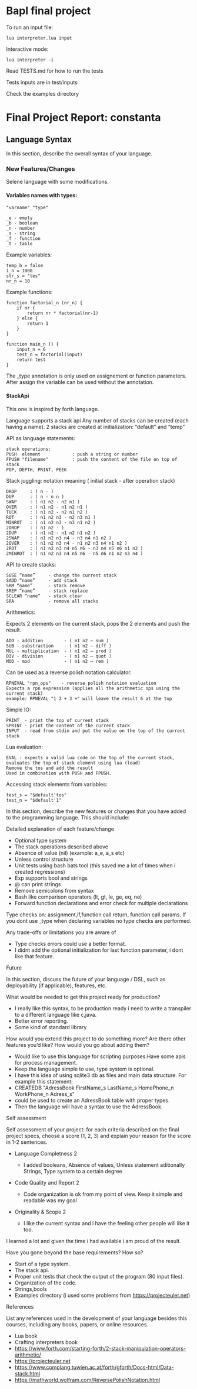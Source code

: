 # Bapl final project

To run an input file:

    lua interpreter.lua input

Interactive mode:

    lua interpreter -i


Read TESTS.md for how to run the tests

Tests inputs are in test/inputs

Check the examples directory


# Final Project Report: constanta

## Language Syntax

In this section, describe the overall syntax of your language.

### New Features/Changes

Selene language with some modifications.

#### Variables names with types:

    "varname"_"type"

    _e - empty
    _b - boolean
    _n - number
    _s - string
    _f - function
    _t - table

Example variables:
    
    temp_b = false
    i_n = 1000
    str_s = "tes"
    nr_n = 10
    
Example functions:

    function factorial_n (nr_n) {
        if nr {
            return nr * factorial(nr-1)
        } else {
            return 1
        }
    }

    function main_n () {
        input_n = 6
        test_n = factorial(input)
        return test
    }

The _type annotation is only used on assignement or function parameters.
After assign the variable can be used without the annotation.

#### StackApi

This one is inspired by forth language.

Language supports a stack api
Any number of stacks can be created (each having a name).
2 stacks are created at initialization: “default” and “temp”

API as language statements:

    stack operations:
    PUSH  element            : push a string or number
    FPUSH "filename"         : push the content of the file on top of stack
    POP, DEPTH, PRINT, PEEK

Stack juggling:
notation meaning ( initial stack - after operation stack)

    DROP     : ( n - )
    DUP      : ( n - n n )
    SWAP     : ( n1 n2 - n2 n1 )
    OVER     : ( n1 n2 - n1 n2 n1 )
    TUCK     : ( n1 n2 - n2 n1 n2 )
    ROT      : ( n1 n2 n3 - n2 n3 n1 )
    MINROT   : ( n1 n2 n3 - n3 n1 n2 )
    2DROP    : ( n1 n2 - )
    2DUP     : ( n1 n2 - n1 n2 n1 n2 )
    2SWAP    : ( n1 n2 n3 n4 - n3 n4 n1 n2 )
    2OVER    : ( n1 n2 n3 n4 - n1 n2 n3 n4 n1 n2 )
    2ROT     : ( n1 n2 n3 n4 n5 n6 - n3 n4 n5 n6 n1 n2 )
    2MINROT  : ( n1 n2 n3 n4 n5 n6 - n5 n6 n1 n2 n3 n4 )

API to create stacks:

    SUSE “name”     - change the current stack
    SADD “name”     - add stack
    SRM “name”      - stack remove
    SREP “name”     - stack replace
    SCLEAR “name”   - stack clear
    SRA             - remove all stacks

Arithmetics:

Expects 2 elements on the current stack, pops the 2 elements and push the result.

    ADD - addition        - ( n1 n2 — sum )
    SUB - substraction    - ( n1 n2 — diff )
    MUL - multiplication  - ( n1 n2 — prod )
    DIV - division        - ( n1 n2 — quot )
    MOD - mod             - ( n1 n2 — rem )

Can be used as a reverse polish notation calculator.

    RPNEVAL "rpn_ops"    - reverse polish notation evaluation
    Expects a rpn expression (applies all the arithmetic ops using the current stack)
    example: RPNEVAL "1 2 + 3 +" will leave the result 6 at the top

Simple IO:

    PRINT  - print the top of current stack
    SPRINT - print the content of the current stack
    INPUT  - read from stdin and put the value on the top of the current stack 


Lua evaluation:

    EVAL - expects a valid lua code on the top of the current stack,
    evaluates the top of stack element using lua (load)
    Remove the tos and add the result
    Used in combination with PUSH and FPUSH.

Accessing stack elements from variables:

    test_s = "$default'tos"
    test_n = "$default'1"




In this section, describe the new features or changes that you have added to the programming language. This should include:

Detailed explanation of each feature/change

- Optional type system
- The stack operations described above
- Absence of value (nil) (example: a_e, a_s etc)
- Unless control structure
- Unit tests using bash bats tool (this saved me a lot of times when i created regressions)
- Exp supports bool and strings
- @ can print strings
- Remove semicolons from syntax
- Bash like comparison operators (lt, gt, le, ge, eq, ne)
- Forward function declarations and error check for multiple declarations

Type checks on: assignment,if,function call return, function call params.
If you dont use _type when declaring variables no type checks are performed.

Any trade-offs or limitations you are aware of

- Type checks errors could use a better format.
- I didnt add the optional initialization for last function parameter, i dont like that feature.

Future

In this section, discuss the future of your language / DSL, such as deployability (if applicable), features, etc.

What would be needed to get this project ready for production?

- I really like this syntax, to be production ready i need to write a transpiler to a different language like c,java.
- Better error reporting.
- Some kind of standard library

How would you extend this project to do something more? Are there other features you’d like? How would you go about adding them?

- Would like to use this language for scripting purposes.Have some apis for process management.
- Keep the language simple to use, type system is optional.
- I have this idea of using sqlite3 db as files and main data structure.
For example this statement: 
- CREATEDB "AdressBook FirstName_s LastName_s HomePhone_n WorkPhone_n Adress_s"
- could be used to create an AdressBook table with proper types.
- Then the language will have a syntax to use the AdressBook.

Self assessment

Self assessment of your project: for each criteria described on the final project specs, choose a score (1, 2, 3) and explain your reason for the score in 1-2 sentences.
    
- Language Completness 2 
  - I added booleans, Absence of values, Unless statement aditionally  Strings, Type system to a certain degree

- Code Quality and Report 2 
  - Code organization is ok from my point of view. Keep it simple and readable was my goal

- Originality & Scope 2
  - I like the current syntax and i have the feeling other people will like it too.

I learned a lot and given the time i had available i am proud of the result.

Have you gone beyond the base requirements? How so?

- Start of a type system.
- The stack api.
- Proper unit tests that check the output of the program (80 input files).
- Organization of the code.
- Strings,bools
- Examples directory (i used some problems from https://projecteuler.net)

References

List any references used in the development of your language besides this courses, including any books, papers, or online resources.
- Lua book
- Crafting interpreters book
- https://www.forth.com/starting-forth/2-stack-manipulation-operators-arithmetic/
- https://projecteuler.net
- https://www.complang.tuwien.ac.at/forth/gforth/Docs-html/Data-stack.html
- https://mathworld.wolfram.com/ReversePolishNotation.html
